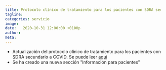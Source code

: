 ```yaml
---
title: Protocolo clínico de tratamiento para los pacientes con SDRA secuncario a COVID y nueva sección de "Información para pacientes"
tagline: 
categories: servicio
image: 
date:   2020-10-31 12:00:00 +0100p
author: 
meta: 
---
```

 * Actualización del protocolo clínico de tratamiento para los pacientes con SDRA secundario a COVID. Se puede leer [aquí](https://drive.google.com/file/d/1I87soAdq_cd_ogtagN5LAvcolplxtJka/view?usp=sharing)
 * Se ha creado una nueva sección "Información para pacientes"
<!--more-->
